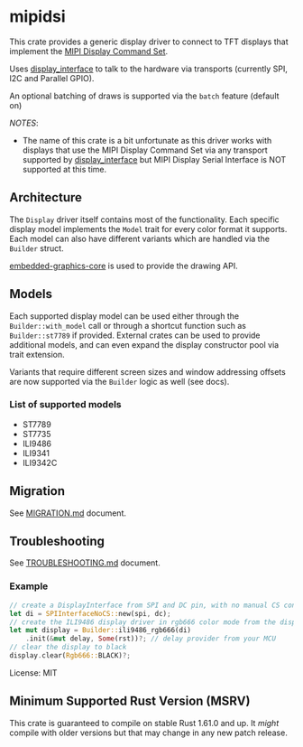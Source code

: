 # mipidsi

This crate provides a generic display driver to connect to TFT displays
that implement the [MIPI Display Command Set](https://www.mipi.org/specifications/display-command-set).

Uses [display_interface](https://crates.io/crates/display-interface) to talk to the hardware via transports (currently SPI, I2C and Parallel GPIO).

An optional batching of draws is supported via the `batch` feature (default on)

*NOTES*: 

* The name of this crate is a bit unfortunate as this driver works with displays that use the MIPI Display Command Set via any transport supported by [display_interface](https://crates.io/crates/display-interface) but MIPI Display Serial Interface is NOT supported at this time.

## Architecture

The `Display` driver itself contains most of the functionality. Each specific display model implements the `Model` trait for every color format it supports. Each model can also have different variants which are handled via the `Builder` struct.

[embedded-graphics-core](https://crates.io/crates/embedded-graphics-core) is used to provide the drawing API.

## Models

Each supported display model can be used either through the `Builder::with_model` call or through a shortcut function such as `Builder::st7789` if provided. External crates can be used to provide additional models, and can even expand the display constructor pool via trait extension.

Variants that require different screen sizes and window addressing offsets are now supported via the `Builder` logic as well (see docs).

### List of supported models

* ST7789
* ST7735
* ILI9486
* ILI9341
* ILI9342C

## Migration

See [MIGRATION.md](docs/MIGRATION.md) document.

## Troubleshooting

See [TROUBLESHOOTING.md](docs/TROUBLESHOOTING.md) document.

### Example
```rust
// create a DisplayInterface from SPI and DC pin, with no manual CS control
let di = SPIInterfaceNoCS::new(spi, dc);
// create the ILI9486 display driver in rgb666 color mode from the display interface and use a HW reset pin during init
let mut display = Builder::ili9486_rgb666(di)
    .init(&mut delay, Some(rst))?; // delay provider from your MCU
// clear the display to black
display.clear(Rgb666::BLACK)?;
```

License: MIT

## Minimum Supported Rust Version (MSRV)

This crate is guaranteed to compile on stable Rust 1.61.0 and up. It *might*
compile with older versions but that may change in any new patch release.
